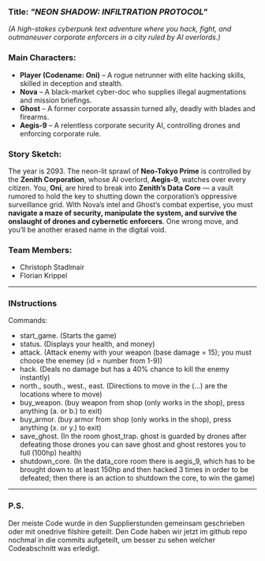 ### **Title:** *"NEON SHADOW: INFILTRATION PROTOCOL"*  
*(A high-stakes cyberpunk text adventure where you hack, fight, and outmaneuver corporate enforcers in a city ruled by AI overlords.)*  

### **Main Characters:**  
- **Player (Codename: Oni)** – A rogue netrunner with elite hacking skills, skilled in deception and stealth.  
- **Nova** – A black-market cyber-doc who supplies illegal augmentations and mission briefings.  
- **Ghost** – A former corporate assassin turned ally, deadly with blades and firearms.  
- **Aegis-9** – A relentless corporate security AI, controlling drones and enforcing corporate rule.  

### **Story Sketch:**  
The year is 2093. The neon-lit sprawl of **Neo-Tokyo Prime** is controlled by the **Zenith Corporation**, 
whose AI overlord, **Aegis-9**, watches over every citizen. 
You, **Oni**, are hired to break into **Zenith’s Data Core** — 
a vault rumored to hold the key to shutting down the corporation’s oppressive surveillance grid. 
With Nova’s intel and Ghost’s combat expertise, 
you must **navigate a maze of security, manipulate the system, and survive the onslaught of drones and cybernetic enforcers**. 
One wrong move, and you’ll be another erased name in the digital void.  

### **Team Members:**  
- Christoph Stadlmair
- Florian Krippel

---
### INstructions
Commands:
- start_game. (Starts the game)
- status. (Displays your health, and money)
- attack. (Attack enemy with your weapon (base damage = 15); you must choose the enemey (id = number from 1-9))
- hack. (Deals no damage but has a 40% chance to kill the enemy instantly)
- north., south., west., east. (Directions to move in the (...) are the locations where to move)
- buy_weapon. (buy weapon from shop (only works in the shop), press anything (a. or b.) to exit)
- buy_armor. (buy armor from shop (only works in the shop), press anything (x. or y.) to exit)
- save_ghost. (In the room ghost_trap. ghost is guarded by drones after defeating those drones you can save ghost and ghost restores you to full (100hp) health)
- shutdown_core. (In the data_core room there is aegis_9, which has to be brought down to at least 150hp and then hacked 3 times in order to be defeated; then there is an action to shutdown the core, to win the game)

---
### P.S.

Der meiste Code wurde in den Supplierstunden gemeinsam geschrieben oder mit onedrive filshire geteilt. Den Code haben wir jetzt im github repo nochmal in die commits aufgeteilt, um besser zu sehen welcher Codeabschnitt was erledigt.
